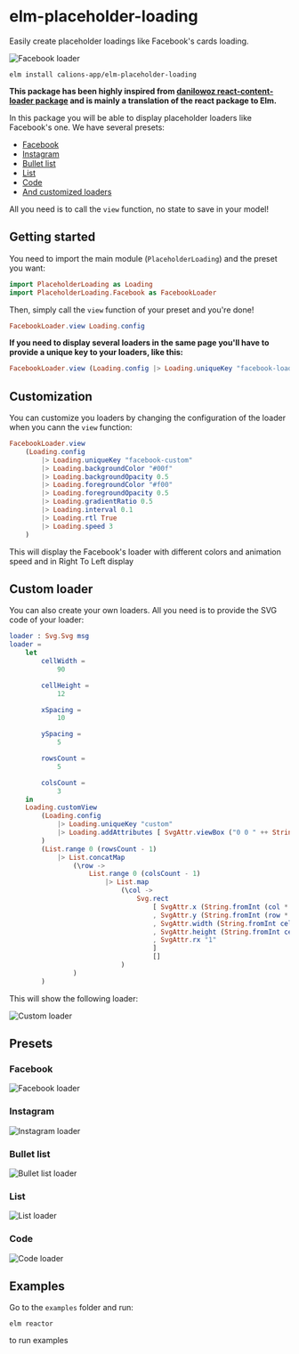 # elm-placeholder-loading

Easily create placeholder loadings like Facebook's cards loading.

![Facebook loader](facebook-loading.png)

```
elm install calions-app/elm-placeholder-loading
```

**This package has been highly inspired from [danilowoz react-content-loader package](https://github.com/danilowoz/react-content-loader) and is mainly a translation of the react package to Elm.**

In this package you will be able to display placeholder loaders like Facebook's one. We have several presets:
* [Facebook](#preset-facebook)
* [Instagram](#preset-instagram)
* [Bullet list](#preset-bullet-list)
* [List](#preset-list)
* [Code](#preset-code)
* [And customized loaders](#preset-custom)

All you need is to call the `view` function, no state to save in your model!

## Getting started

You need to import the main module (`PlaceholderLoading`) and the preset you want:

```elm
import PlaceholderLoading as Loading
import PlaceholderLoading.Facebook as FacebookLoader
```

Then, simply call the `view` function of your preset and you're done!

```elm
FacebookLoader.view Loading.config
```

**If you need to display several loaders in the same page you'll have to provide a unique key to your loaders, like this:**

```elm
FacebookLoader.view (Loading.config |> Loading.uniqueKey "facebook-loader")
```

## Customization

You can customize you loaders by changing the configuration of the loader when you cann the `view` function:

```elm
FacebookLoader.view 
    (Loading.config 
        |> Loading.uniqueKey "facebook-custom"
        |> Loading.backgroundColor "#00f"
        |> Loading.backgroundOpacity 0.5
        |> Loading.foregroundColor "#f00"
        |> Loading.foregroundOpacity 0.5
        |> Loading.gradientRatio 0.5
        |> Loading.interval 0.1
        |> Loading.rtl True
        |> Loading.speed 3
    )
```

This will display the Facebook's loader with different colors and animation speed and in Right To Left display

<a id="preset-custom"></a>
## Custom loader

You can also create your own loaders. All you need is to provide the SVG code of your loader:

```elm
loader : Svg.Svg msg
loader =
    let
        cellWidth =
            90

        cellHeight =
            12

        xSpacing =
            10

        ySpacing =
            5

        rowsCount =
            5

        colsCount =
            3
    in
    Loading.customView
        (Loading.config
            |> Loading.uniqueKey "custom"
            |> Loading.addAttributes [ SvgAttr.viewBox ("0 0 " ++ String.fromInt (colsCount * cellWidth + (colsCount - 1) * xSpacing) ++ " " ++ String.fromInt (rowsCount * cellHeight + (rowsCount - 1) * ySpacing)) ]
        )
        (List.range 0 (rowsCount - 1)
            |> List.concatMap
                (\row ->
                    List.range 0 (colsCount - 1)
                        |> List.map
                            (\col ->
                                Svg.rect
                                    [ SvgAttr.x (String.fromInt (col * (cellWidth + xSpacing)))
                                    , SvgAttr.y (String.fromInt (row * (cellHeight + ySpacing)))
                                    , SvgAttr.width (String.fromInt cellWidth)
                                    , SvgAttr.height (String.fromInt cellHeight)
                                    , SvgAttr.rx "1"
                                    ]
                                    []
                            )
                )
        )
```

This will show the following loader:

![Custom loader](custom-loading.png)

## Presets

<a id="preset-facebook"></a>
### Facebook

![Facebook loader](facebook-loading.png)

<a id="preset-instagram"></a>
### Instagram

![Instagram loader](instagram-loading.png)

<a id="preset-bullet-list"></a>
### Bullet list

![Bullet list loader](bullet-list-loading.png)

<a id="preset-list"></a>
### List

![List loader](list-loading.png)

<a id="preset-code"></a>
### Code

![Code loader](code-loading.png)

## Examples

Go to the `examples` folder and run:

```
elm reactor
```

to run examples


